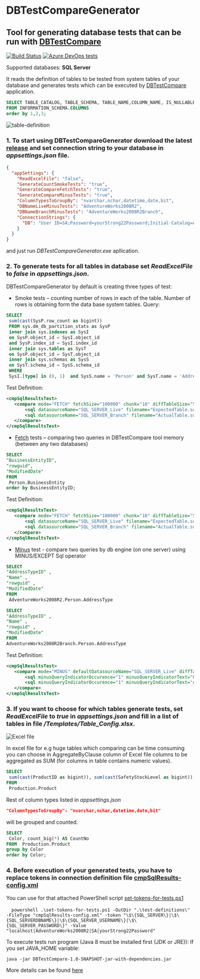 # DBTestCompareGenerator

## Tool for generating database tests that can be run with **[DBTestCompare](https://github.com/ObjectivityLtd/DBTestCompare)**

[![Build Status](https://dev.azure.com/DBTestCompare/Build/_apis/build/status/ObjectivityLtd.DBTestCompareGenerator)](https://dev.azure.com/DBTestCompare/Build/_build/latest?definitionId=2&_a=summary)
[![Azure DevOps tests](https://img.shields.io/azure-devops/tests/DBTestCompare/Build/2?compact_message)](https://dev.azure.com/DBTestCompare/Build/_build?definitionId=2&_a=summary)

Supported databases: **SQL Server**

It reads the definition of tables to be tested from system tables of your database and generates tests which can be executed by [DBTestCompare](https://github.com/ObjectivityLtd/DBTestCompare/wiki/Getting-started) application. 

```sql
SELECT TABLE_CATALOG, TABLE_SCHEMA, TABLE_NAME,COLUMN_NAME, IS_NULLABLE, DATA_TYPE 
FROM INFORMATION_SCHEMA.COLUMNS  
order by 1,2,3;
```
![table-definition](https://github.com/ObjectivityLtd/DBTestCompareGenerator/blob/master/DBTestCompareGenerator/images/table-definition.png)

### 1. To start using **DBTestCompareGenerator** download the latest [release](https://github.com/ObjectivityLtd/DBTestCompareGenerator/releases) and set connection string to your database in *appsettings.json* file.

```json
{
  "appSettings": {
    "ReadExcelFile": "false",
    "GenerateCountSmokeTests": "true",
    "GenerateCompareFetchTests": "true",
    "GenerateCompareMinusTests": "true",
    "ColumnTypesToGroupBy": "nvarchar,nchar,datetime,date,bit",
    "DBNameLiveMinusTests": "AdventureWorks2008R2",
    "DBNameBranchMinusTests": "AdventureWorks2008R2Branch",
    "ConnectionStrings": {
      "DB": "User ID=SA;Password=yourStrong22Password;Initial Catalog=AdventureWorks2008R2;Data Source=localhost;"
    }
  }
}
```
and just run *DBTestCompareGenerator.exe* apllication.

### 2. To generate tests for **all tables** in database set *ReadExcelFile* to *false* in *appsettings.json*.

DBTestCompareGenerator by default is creating three types of test:
-	Smoke tests – counting number of rows in each of the table. Number of rows is obtaining form the data base system tables. 
Query:
```sql
SELECT 
 sum(cast(SysP.row_count as bigint)) 
 FROM sys.dm_db_partition_stats as SysP 
 inner join sys.indexes as SysI 
 on SysP.object_id = SysI.object_id 
 and SysP.index_id = SysI.index_id 
 inner join sys.tables as SysT 
 on SysP.object_id = SysT.object_id 
 inner join sys.schemas as SysS 
 on SysT.schema_id = SysS.schema_id 
 WHERE 
 SysI.[type] in (0, 1)  and SysS.name = 'Person' and SysT.name = 'Address'; 
 ```
 Test Definition:
 ```xml
 <cmpSqlResultsTest>
    <compare mode="FETCH" fetchSize="100000" chunk="10" diffTableSize="5" fileOutputOn="false" delta="0.00001">
        <sql datasourceName="SQL_SERVER_Live" filename="ExpectedTable.sql" />
        <sql datasourceName="SQL_SERVER_Branch" filename="ActualTable.sql" />
    </compare>
</cmpSqlResultsTest>
 ``` 
-	[Fetch](https://github.com/ObjectivityLtd/DBTestCompare/wiki/Fetch) tests – comparing two queries in DBTestCompare tool memory (between any two databases)
```sql
SELECT 
"BusinessEntityID", 
"rowguid", 
"ModifiedDate" 
FROM 
 Person.BusinessEntity 
order by BusinessEntityID; 
 ```
 Test Definition:
 ```xml
 <cmpSqlResultsTest>
    <compare mode="FETCH" fetchSize="100000" chunk="10" diffTableSize="5" fileOutputOn="false" delta="0.00001">
        <sql datasourceName="SQL_SERVER_Live" filename="ExpectedTable.sql" />
        <sql datasourceName="SQL_SERVER_Branch" filename="ActualTable.sql" />
    </compare>
</cmpSqlResultsTest>
 ``` 
-	[Minus](https://github.com/ObjectivityLtd/DBTestCompare/wiki/Minus) test - compare two queries by db engine (on one server) using MINUS/EXCEPT Sql operator
```sql
SELECT 
"AddressTypeID" , 
"Name" , 
"rowguid" , 
"ModifiedDate" 
FROM 
 AdventureWorks2008R2.Person.AddressType 
 ```
 ```sql
SELECT 
"AddressTypeID" , 
"Name" , 
"rowguid" , 
"ModifiedDate" 
FROM 
 AdventureWorks2008R2Branch.Person.AddressType 
 ```
 Test Definition:
 ```xml
<cmpSqlResultsTest>
    <compare mode="MINUS" defaultDatasourceName="SQL_SERVER_Live" diffTableSize="50" fileOutputOn="false" minusQueryIndicatorOn="true">
        <sql minusQueryIndicatorOccurence="1" minusQueryIndicatorText="Expected" filename="ExpectedTable.sql" />
        <sql minusQueryIndicatorOccurence="1" minusQueryIndicatorText="Actual" filename="ActualTable.sql" />
    </compare>
</cmpSqlResultsTest>
 ``` 
### 3. If you want to choose for which tables generate tests, set *ReadExcelFile* to *true* in *appsettings.json* and fill in a list of tables in file */Templates/Table_Config.xlsx*.

![Excel file](https://github.com/ObjectivityLtd/DBTestCompareGenerator/blob/master/DBTestCompareGenerator/images/Excel.png)

In excel file for e.g huge tables which comparing can be time consuming you can choose in AggregateByClause column of Excel file columns to be aggregated as SUM (for columns in table contains numeric values). 

```sql
SELECT 
 sum(cast(ProductID as bigint)), sum(cast(SafetyStockLevel as bigint)), sum(cast(ReorderPoint as bigint)), sum(cast(StandardCost as money)), sum(cast(ListPrice as money)), sum(cast(Weight as decimal)), sum(cast(DaysToManufacture as bigint)), sum(cast(ProductSubcategoryID as bigint)), sum(cast(ProductModelID as bigint))
FROM 
 Production.Product
```
Rest of column types listed in *appsettings.json* 
```json
"ColumnTypesToGroupBy": "nvarchar,nchar,datetime,date,bit"
```
will be grouped and counted.
```sql
SELECT 
 Color, count_big(*) AS CountNo 
FROM  Production.Product
group by Color
order by Color;
```

### 4. Before execution of your generated tests, you have to replace tokens in connection definition file [cmpSqlResults-config.xml](https://github.com/ObjectivityLtd/DBTestCompareGenerator/blob/master/DBTestCompareGenerator/Templates/cmpSqlResults-config.xml)

You can use for that attached PowerShell script [set-tokens-for-tests.ps1](https://github.com/ObjectivityLtd/DBTestCompareGenerator/blob/master/DBTestCompareGenerator/set-tokens-for-tests.ps1)

 ```powershell
.\set-tokens-for-tests.ps1 -OutDir ".\test-definitions\" -FileType "cmpSqlResults-config.xml" -token "\$\{SQL_SERVER\}|\$\{SQL_SERVERDBNAME\}|\$\{SQL_SERVER_USERNAME\}|\$\{SQL_SERVER_PASSWORD\}" -Value "localhost|AdventureWorks2008R2|SA|yourStrong22Password"
 ```
 
To execute tests run program (Java 8 must be installed first (JDK or JRE)):
If you set JAVA_HOME variable:
```
java -jar DBTestCompare-1.0-SNAPSHOT-jar-with-dependencies.jar
```
More details can be found [here](https://github.com/ObjectivityLtd/DBTestCompare/wiki/Getting-started)
